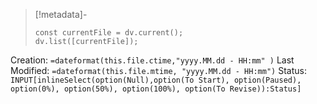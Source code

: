 >[!metadata]-
>```dataviewjs
>const currentFile = dv.current();
>dv.list([currentFile]);
>```

Creation:          `=dateformat(this.file.ctime,"yyyy.MM.dd - HH:mm" )`
Last Modified:  `=dateformat(this.file.mtime, "yyyy.MM.dd - HH:mm")`
Status: `INPUT[inlineSelect(option(Null),option(To Start), option(Paused), option(0%), option(50%), option(100%), option(To Revise)):Status]`